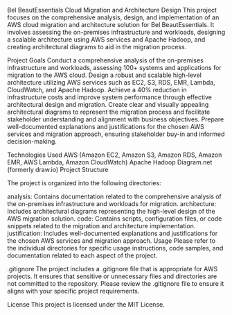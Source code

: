 Bel BeautEssentials Cloud Migration and Architecture Design
This project focuses on the comprehensive analysis, design, and implementation of an AWS cloud migration and architecture solution for Bel BeautEssentials. It involves assessing the on-premises infrastructure and workloads, designing a scalable architecture using AWS services and Apache Hadoop, and creating architectural diagrams to aid in the migration process.

Project Goals
Conduct a comprehensive analysis of the on-premises infrastructure and workloads, assessing 100+ systems and applications for migration to the AWS cloud.
Design a robust and scalable high-level architecture utilizing AWS services such as EC2, S3, RDS, EMR, Lambda, CloudWatch, and Apache Hadoop.
Achieve a 40% reduction in infrastructure costs and improve system performance through effective architectural design and migration.
Create clear and visually appealing architectural diagrams to represent the migration process and facilitate stakeholder understanding and alignment with business objectives.
Prepare well-documented explanations and justifications for the chosen AWS services and migration approach, ensuring stakeholder buy-in and informed decision-making.

Technologies Used
AWS (Amazon EC2, Amazon S3, Amazon RDS, Amazon EMR, AWS Lambda, Amazon CloudWatch)
Apache Hadoop
Diagram.net (formerly draw.io)
Project Structure

The project is organized into the following directories:

analysis: Contains documentation related to the comprehensive analysis of the on-premises infrastructure and workloads for migration.
architecture: Includes architectural diagrams representing the high-level design of the AWS migration solution.
code: Contains scripts, configuration files, or code snippets related to the migration and architecture implementation.
justification: Includes well-documented explanations and justifications for the chosen AWS services and migration approach.
Usage
Please refer to the individual directories for specific usage instructions, code samples, and documentation related to each aspect of the project.

.gitignore
The project includes a .gitignore file that is appropriate for AWS projects. It ensures that sensitive or unnecessary files and directories are not committed to the repository. Please review the .gitignore file to ensure it aligns with your specific project requirements.


License
This project is licensed under the MIT License.
